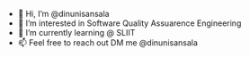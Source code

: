 - 👋 Hi, I’m @dinunisansala
- 👀 I’m interested in Software Quality Assuarence Engineering
- 🌱 I’m currently learning @ SLIIT
- 📫 Feel free to reach out DM me @dinunisansala

<!---
dinunisansala/dinunisansala is a ✨ special ✨ repository because its `README.md` (this file) appears on your GitHub profile.
You can click the Preview link to take a look at your changes.
--->
